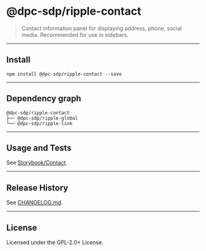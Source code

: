 # @dpc-sdp/ripple-contact

> Contact information panel for displaying address, phone, social media.
Recommended for use in sidebars.

--------------------------------------------------------------------------------

## Install

```shell
npm install @dpc-sdp/ripple-contact --save
```

--------------------------------------------------------------------------------

## Dependency graph

```shell
@dpc-sdp/ripple-contact
├── @dpc-sdp/ripple-global
└── @dpc-sdp/ripple-link
```

--------------------------------------------------------------------------------

## Usage and Tests

See [Storybook/Contact](https://ripple-ripple-develop.lagoon.vicsdp.amazee.io/?selectedKind=Molecules/Contact&selectedStory=Contact).

--------------------------------------------------------------------------------

## Release History

See [CHANGELOG.md](./CHANGELOG.md).

--------------------------------------------------------------------------------

## License

Licensed under the GPL-2.0+ License.

